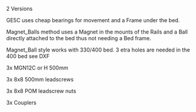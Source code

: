 2 Versions

GE5C uses cheap bearings for movement and a Frame under the bed.

Magnet_Balls method uses a Magnet in the mounts of the Rails and a Ball directly attached to the bed thus not needing a Bed frame.

Magnet_Ball style works with 330/400 bed. 3 etra holes are needed in the 400 bed see DXF

3x MGN12C or H 500mm

3x 8x8 500mm leadscrews

3x 8x8 POM leadscrew nuts

3x Couplers